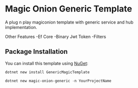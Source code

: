 # Magic Onion Generic Template

A plug n play magiconion template with generic service and hub implementation.

Other Features
-Ef Core
-Binary Jwt Token
-Filters
 
## Package Installation

You can install this template using [NuGet](https://www.nuget.org/packages/GenericMagicTemplate):

```powershell
dotnet new install GenericMagicTemplate
```

```powershell
dotnet new magic-onion-generic -n YourProjectName
```
 

